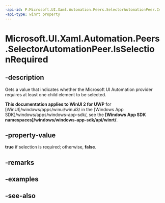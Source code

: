 ```yaml
---
-api-id: P:Microsoft.UI.Xaml.Automation.Peers.SelectorAutomationPeer.IsSelectionRequired
-api-type: winrt property
---
```


<!-- Property syntax
public bool IsSelectionRequired { get; }
-->

# Microsoft.UI.Xaml.Automation.Peers.SelectorAutomationPeer.IsSelectionRequired

## -description
Gets a value that indicates whether the Microsoft UI Automation provider requires at least one child element to be selected.

**This documentation applies to WinUI 2 for UWP** for [WinUI]/windows/apps/winui/winui3/ in the [Windows App SDK]/windows/apps/windows-app-sdk/, see the **[Windows App SDK namespaces]/windows/windows-app-sdk/api/winrt/**.

## -property-value
**true** if selection is required; otherwise, **false**.

## -remarks

## -examples

## -see-also

